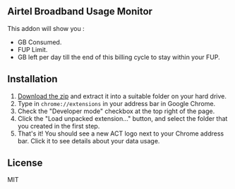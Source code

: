 Airtel Broadband Usage Monitor
---

This addon will show you : 
 * GB Consumed.
 * FUP Limit.
 * GB left per day till the end of this billing cycle to stay within your FUP.

Installation
---

1.
   [Download the zip](https://github.com/srih4ri/airtel-chrome-extension/archive/master.zip)
   and extract it into a suitable folder on your hard drive.
2. Type in `chrome://extensions` in your address bar in Google Chrome.
3. Check the "Developer mode" checkbox at the top right of the page.
4. Click the "Load unpacked extension..." button, and select the folder that you
   created in the first step.
5. That's it! You should see a new ACT logo next to your Chrome address bar.
   Click it to see details about your data usage.

License
---
MIT
